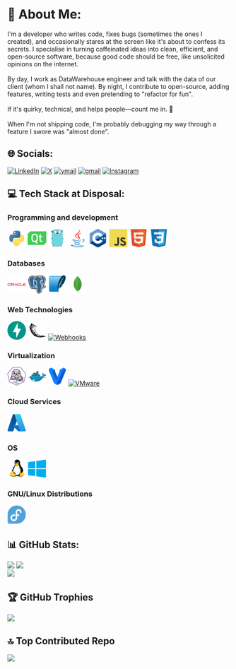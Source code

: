 # 💫 About Me:
I'm a developer who writes code, fixes bugs (sometimes the ones I created), and occasionally stares at the screen like it's about to confess its secrets. I specialise in turning caffeinated ideas into clean, efficient, and open-source software, because good code should be free, like unsolicited opinions on the internet.<br><br>By day, I work as DataWarehouse engineer and talk with the data of our client (whom I shall not name). By night, I contribute to open-source, adding features, writing tests and even pretending to "refactor for fun".<br><br>If it's quirky, technical, and helps people—count me in. 💪<br><br>When I'm not shipping code, I'm probably debugging my way through a feature I swore was "almost done".


## 🌐 Socials:
[![LinkedIn](https://img.shields.io/badge/LinkedIn-%230077B5.svg?style=for-the-badge&logo=linkedin&logoColor=white)](https://linkedin.com/in/sdglitched) [![X](https://img.shields.io/badge/X-black.svg?style=for-the-badge&logo=X&logoColor=white)](https://x.com/sdglitched) [![ymail](https://img.shields.io/badge/Email-6000D3?style=for-the-badge&logo=gmail&logoColor=white)](mailto:shounakdey@ymail.com) [![gmail](https://img.shields.io/badge/Email-D14836?style=for-the-badge&logo=gmail&logoColor=white)](mailto:shounakdey.sd@gmail.com) [![Instagram](https://img.shields.io/badge/Instagram-%23E4405F.svg?style=for-the-badge&logo=Instagram&logoColor=white)](https://instagram.com/shounak_dey)

## 💻 Tech Stack at Disposal:
### Programming and development
<p>
    <a href="#"><img alt="Python" src="https://raw.githubusercontent.com/devicons/devicon/master/icons/python/python-original.svg" width="42" height="42"/></a>
    <a href="#"><img alt="QT" src="https://raw.githubusercontent.com/devicons/devicon/master/icons/qt/qt-original.svg" width="42" height="42"/></a>
    <a href="#"><img alt="Go" src="https://raw.githubusercontent.com/devicons/devicon/master/icons/go/go-original.svg" width="42" height="42"/></a>
    <a href="#"><img alt="Java" src="https://raw.githubusercontent.com/devicons/devicon/master/icons/java/java-original.svg" width="42" height="42"/></a>
    <a href="#"><img alt="C++" src="https://raw.githubusercontent.com/devicons/devicon/master/icons/cplusplus/cplusplus-original.svg" width="42" height="42"/></a>
    <a href="#"><img alt="JavaScript" src="https://raw.githubusercontent.com/devicons/devicon/master/icons/javascript/javascript-original.svg" width="42" height="42"/></a>
    <a href="#"><img alt="HTML" src="https://raw.githubusercontent.com/devicons/devicon/master/icons/html5/html5-original.svg" width="42" height="42"/></a>
    <a href="#"><img alt="CSS" src="https://raw.githubusercontent.com/devicons/devicon/master/icons/css3/css3-original.svg" width="42" height="42"/></a>
</p>

### Databases
<p>
    <a href="#"><img alt="Oracle" src="https://raw.githubusercontent.com/devicons/devicon/master/icons/oracle/oracle-original.svg" width="42" height="42"/></a>
    <a href="#"><img alt="PostgreSql" src="https://raw.githubusercontent.com/devicons/devicon/master/icons/postgresql/postgresql-original.svg" width="42" height="42"/></a>
    <a href="#"><img alt="SQLite" src="https://raw.githubusercontent.com/devicons/devicon/master/icons/sqlite/sqlite-original.svg" width="42" height="42"/></a>
    <a href="#"><img alt="MongoDB" src="https://raw.githubusercontent.com/devicons/devicon/master/icons/mongodb/mongodb-original.svg" width="42" height="42"/></a>
</p>

### Web Technologies
<p>
    <a href="#"><img alt="FastAPI" src="https://raw.githubusercontent.com/devicons/devicon/master/icons/fastapi/fastapi-original.svg" width="42" height="42"/></a>
    <a href="#"><img alt="Flask" src="https://raw.githubusercontent.com/devicons/devicon/master/icons/flask/flask-original.svg" width="42" height="42"/></a>
    <a href="#"><img alt="Webhooks" src="https://img.shields.io/badge/Webhooks-%23000.svg?style=for-the-badge"/></a>
</p>

### Virtualization
<p>
    <a href="#"><img alt="Podman" src="https://raw.githubusercontent.com/devicons/devicon/master/icons/podman/podman-original.svg" width="42" height="42"/></a>
    <a href="#"><img alt="Docker" src="https://raw.githubusercontent.com/devicons/devicon/master/icons/docker/docker-original.svg" width="42" height="42"/></a>
    <a href="#"><img alt="Vagrant" src="https://raw.githubusercontent.com/devicons/devicon/master/icons/vagrant/vagrant-original.svg" width="42" height="42"/></a>
    <a href="#"><img alt="VMware" src="https://img.shields.io/badge/VMware-479fd4.svg?style=for-the-badge&logo=vmware&logoColor=white"/></a>
</p>

### Cloud Services
<p>
    <a href="#"><img alt="Azure" src="https://raw.githubusercontent.com/devicons/devicon/master/icons/azure/azure-original.svg" width="42" height="42"/></a>
</p>

### OS
<p>
    <a href="#"><img alt="GNU/Linux" src="https://raw.githubusercontent.com/devicons/devicon/master/icons/linux/linux-original.svg" width="42" height="42"/></a>
    <a href="#"><img alt="Windows" src="https://raw.githubusercontent.com/devicons/devicon/master/icons/windows8/windows8-original.svg" width="42" height="42"/></a>
</p>

### GNU/Linux Distributions
<p>
    <a href="#"><img alt="Fedora Linux" src="https://raw.githubusercontent.com/devicons/devicon/master/icons/fedora/fedora-plain.svg" width="42" height="42"/></a>
</p>

## 📊 GitHub Stats:
![](https://github-readme-stats.vercel.app/api?username=sdglitched&theme=dark&hide_border=false&include_all_commits=false&count_private=false)
![](https://nirzak-streak-stats.vercel.app/?user=sdglitched&theme=dark&hide_border=false)<br/>
![](https://github-readme-stats.vercel.app/api/top-langs/?username=sdglitched&theme=dark&hide_border=false&include_all_commits=false&count_private=false&layout=compact)

## 🏆 GitHub Trophies
![](https://github-profile-trophy.vercel.app/?username=sdglitched&theme=dark&no-frame=false&no-bg=false&margin-w=4)

## 🔝 Top Contributed Repo
![](https://github-contributor-stats.vercel.app/api?username=sdglitched&limit=5&theme=dark&combine_all_yearly_contributions=true)